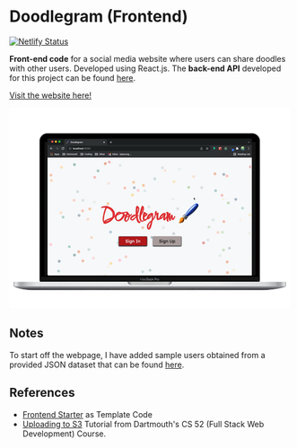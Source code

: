 # Doodlegram (Frontend)

[![Netlify Status](https://api.netlify.com/api/v1/badges/f245ef54-38bb-4ceb-a75e-8a4250f8ee26/deploy-status)](https://app.netlify.com/sites/doodlegram/deploys)

**Front-end code** for a social media website where users can share doodles with other users. Developed using React.js. The **back-end API** developed for this project can be found [here](https://github.com/JY2452/doodlegram-BE).

[Visit the website here!](https://doodlegram.netlify.app/)

![](src/assets/demo.gif)

## Notes
To start off the webpage, I have added sample users obtained from a provided JSON dataset that can be found [here](https://github.com/dali-lab/dali-challenges/blob/master/data/DALI_Data.json).

## References
* [Frontend Starter](https://github.com/JY2452/starterpack-react/) as Template Code
* [Uploading to S3](https://cs52.me/assignments/sa/s3-upload/) Tutorial from Dartmouth's CS 52 (Full Stack Web Development) Course.